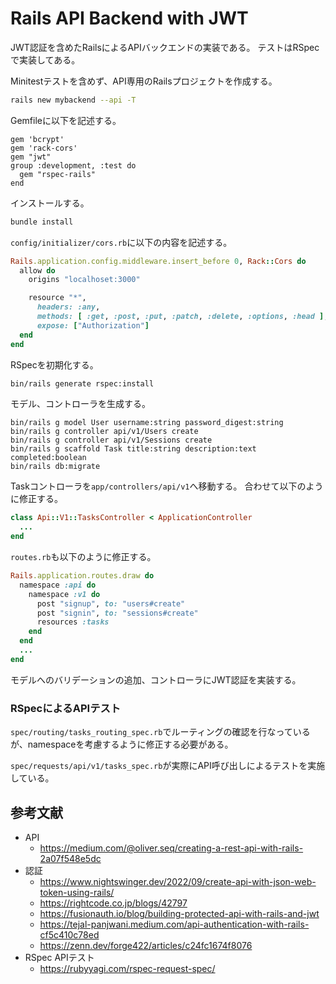 # Rails API Backend with JWT

JWT認証を含めたRailsによるAPIバックエンドの実装である。
テストはRSpecで実装してある。

Minitestテストを含めず、API専用のRailsプロジェクトを作成する。

``` bash
rails new mybackend --api -T
```

Gemfileに以下を記述する。

``` Gemfile
gem 'bcrypt'
gem 'rack-cors'
gem "jwt"
group :development, :test do
  gem "rspec-rails"
end
```

インストールする。

``` bash
bundle install
```

`config/initializer/cors.rb`に以下の内容を記述する。

``` ruby
Rails.application.config.middleware.insert_before 0, Rack::Cors do
  allow do
    origins "localhoset:3000"

    resource "*",
      headers: :any,
      methods: [ :get, :post, :put, :patch, :delete, :options, :head ],
      expose: ["Authorization"]
  end
end
```

RSpecを初期化する。

``` bash
bin/rails generate rspec:install
```

モデル、コントローラを生成する。

```
bin/rails g model User username:string password_digest:string
bin/rails g controller api/v1/Users create
bin/rails g controller api/v1/Sessions create
bin/rails g scaffold Task title:string description:text completed:boolean
bin/rails db:migrate
```

Taskコントローラを`app/controllers/api/v1`へ移動する。
合わせて以下のように修正する。

``` ruby
class Api::V1::TasksController < ApplicationController
  ...
end
```

`routes.rb`も以下のように修正する。

``` ruby
Rails.application.routes.draw do
  namespace :api do
    namespace :v1 do
      post "signup", to: "users#create"
      post "signin", to: "sessions#create"
      resources :tasks
    end
  end
  ...
end
```

モデルへのバリデーションの追加、コントローラにJWT認証を実装する。

### RSpecによるAPIテスト

`spec/routing/tasks_routing_spec.rb`でルーティングの確認を行なっているが、namespaceを考慮するように修正する必要がある。

`spec/requests/api/v1/tasks_spec.rb`が実際にAPI呼び出しによるテストを実施している。


## 参考文献

* API
    * https://medium.com/@oliver.seq/creating-a-rest-api-with-rails-2a07f548e5dc
* 認証
    * https://www.nightswinger.dev/2022/09/create-api-with-json-web-token-using-rails/
    * https://rightcode.co.jp/blogs/42797
    * https://fusionauth.io/blog/building-protected-api-with-rails-and-jwt
    * https://tejal-panjwani.medium.com/api-authentication-with-rails-cf5c410c78ed
    * https://zenn.dev/forge422/articles/c24fc1674f8076
* RSpec APIテスト
    * https://rubyyagi.com/rspec-request-spec/